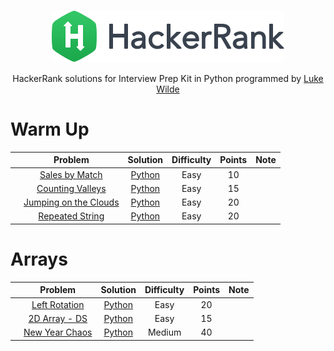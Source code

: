 <p align="center">
  <a href="https://www.hackerrank.com/lukewilde98">
    <img alt="HackerRank" src="hacker-rank-logo.png">
  </a>
</p>
<p align="center">
  HackerRank solutions for Interview Prep Kit in Python programmed by <a alt="HackerRank Profile" href="https://www.hackerrank.com/lukewilde98" >Luke Wilde</a>
</p>

# Warm Up
|   | Problem         | Solution | Difficulty | Points | Note |
|-- |:---------------:|:--------:|:----------:|:------:|:----:|
|   |[Sales by Match](https://www.hackerrank.com/challenges/sock-merchant/problem) | [Python](warm-up/sales-match.py) | Easy | 10 | |
|   |[Counting Valleys](https://www.hackerrank.com/challenges/counting-valleys/problem) | [Python](warm-up/counting-valleys.py) | Easy | 15 | |
|   |[Jumping on the Clouds](https://www.hackerrank.com/challenges/jumping-on-the-clouds/problem) | [Python](warm-up/jumping-clouds.py) | Easy | 20 | |
|   |[Repeated String](https://www.hackerrank.com/challenges/repeated-string/problem) | [Python](warm-up/repeated-string.py) | Easy | 20 | |

# Arrays
|   | Problem         | Solution | Difficulty | Points | Note |
|-- |:---------------:|:--------:|:----------:|:------:|:----:|
|   |[Left Rotation](https://www.hackerrank.com/challenges/ctci-array-left-rotation/problem) | [Python](arrays/left-rotation.py) | Easy | 20 | |
|   |[2D Array - DS](https://www.hackerrank.com/challenges/2d-array/problem) | [Python](arrays/2d-array.py) | Easy | 15 | |
|   |[New Year Chaos](https://www.hackerrank.com/challenges/new-year-chaos/problem) | [Python](arrays/new-year-chaos.py) | Medium | 40 | |